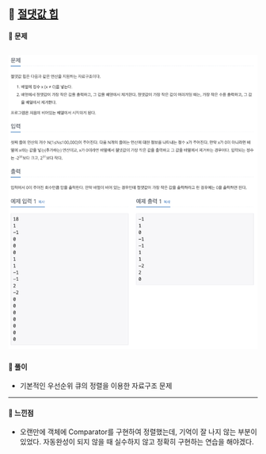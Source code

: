 ## 📖 [절댓값 힙](https://www.acmicpc.net/problem/11286)
#### 📍 문제
![img](./assets/11286_절댓값힙.png)
---
#### 📍 풀이
- 기본적인 우선순위 큐의 정렬을 이용한 자료구조 문제
---
#### 📍 느낀점
- 오랜만에 객체에 Comparator를 구현하여 정렬했는데, 기억이 잘 나지 않는 부분이 있었다. 자동완성이 되지 않을 때 실수하지 않고 정확히 구현하는 연습을 해야겠다.